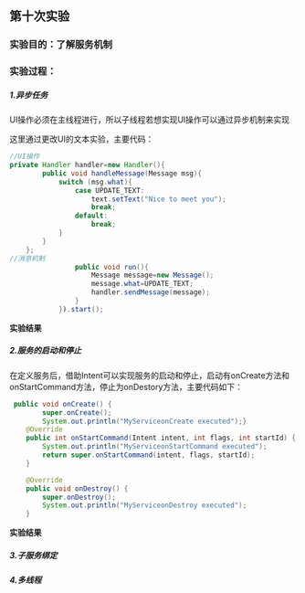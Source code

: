 ##                                           第十次实验

### 实验目的：了解服务机制

### 实验过程：

##### 1.异步任务

UI操作必须在主线程进行，所以子线程若想实现UI操作可以通过异步机制来实现

这里通过更改UI的文本实验，主要代码：

```java
//UI操作
private Handler handler=new Handler(){
        public void handleMessage(Message msg){
            switch (msg.what){
                case UPDATE_TEXT:
                    text.setText("Nice to meet you");
                    break;
                default:
                    break;
            }
        }
    };
//消息机制
                public void run(){
                    Message message=new Message();
                    message.what=UPDATE_TEXT;
                    handler.sendMessage(message);
                }
            }).start();

```

**实验结果**

##### 2.服务的启动和停止

在定义服务后，借助Intent可以实现服务的启动和停止，启动有onCreate方法和onStartCommand方法，停止为onDestory方法，主要代码如下：

```java
 public void onCreate() {
        super.onCreate();
        System.out.println("MyServiceonCreate executed");}
    @Override
    public int onStartCommand(Intent intent, int flags, int startId) {
        System.out.println("MyServiceonStartCommand executed");
        return super.onStartCommand(intent, flags, startId);
    }

    @Override
    public void onDestroy() {
        super.onDestroy();
        System.out.println("MyServiceonDestroy executed");
    }
```

**实验结果**



##### 3.子服务绑定

##### 4.多线程